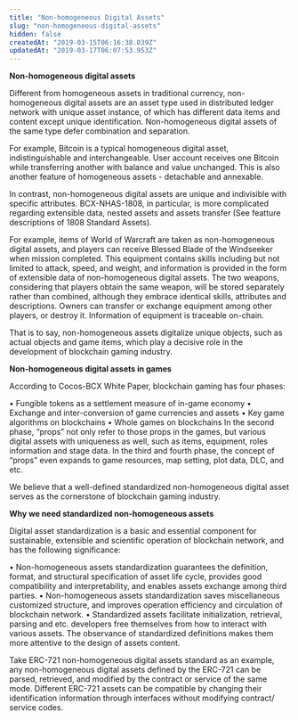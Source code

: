 ```yaml
---
title: "Non-homogeneous Digital Assets"
slug: "non-homogeneous-digital-assets"
hidden: false
createdAt: "2019-03-15T06:16:38.039Z"
updatedAt: "2019-03-17T06:07:53.953Z"
---
```

**Non-homogeneous digital assets**

Different from homogeneous assets in traditional currency, non-homogeneous digital assets are an asset type used in distributed ledger network with unique asset instance, of which has different data items and content except unique identification. Non-homogeneous digital assets of the same type defer combination and separation.

For example, Bitcoin is a typical homogeneous digital asset, indistinguishable and interchangeable. User account receives one Bitcoin while transferring another with balance and value unchanged. This is also another feature of homogeneous assets - detachable and annexable. 

In contrast, non-homogeneous digital assets are unique and indivisible with specific attributes. BCX-NHAS-1808, in particular, is more complicated regarding extensible data, nested assets and assets transfer (See featture descriptions of 1808 Standard Assets). 

For example, items of World of Warcraft are taken as non-homogeneous digital assets, and players can receive Blessed Blade of the Windseeker when mission completed. This equipment contains skills including but not limited to attack, speed, and weight, and information is provided in the form of extensible data of non-homogeneous digital assets. The two weapons, considering that players obtain the same weapon, will be stored separately rather than combined, although they embrace identical skills, attributes and descriptions. Owners can transfer or exchange equipment among other players, or destroy it. Information of equipment is traceable on-chain.

That is to say, non-homogeneous assets digitalize unique objects, such as actual objects and game items, which play a decisive role in the development of blockchain gaming industry.

**Non-homogeneous digital assets in games**

According to Cocos-BCX White Paper, blockchain gaming has four phases: 

• Fungible tokens as a settlement measure of in-game economy
• Exchange and inter-conversion of game currencies and assets
• Key game algorithms on blockchains
• Whole games on blockchains
In the second phase, “props” not only refer to those props in the games, but various digital assets with uniqueness as well, such as items, equipment, roles information and stage data. In the third and fourth phase, the concept of “props” even expands to game resources, map setting, plot data, DLC, and etc.

We believe that a well-defined standardized non-homogeneous digital asset serves as the cornerstone of blockchain gaming industry.

**Why we need standardized non-homogeneous assets**

Digital asset standardization is a basic and essential component for sustainable, extensible and scientific operation of blockchain network, and has the following significance:

• Non-homogeneous assets standardization guarantees the definition, format, and structural specification of asset life cycle, provides good compatibility and interpretability, and enables assets exchange among third parties. 
• Non-homogeneous assets standardization saves miscellaneous customized structure, and improves operation efficiency and circulation of blockchain network. 
• Standardized assets facilitate initialization, retrieval, parsing and etc. developers free themselves from how to interact with various assets. The observance of standardized definitions makes them more attentive to the design of assets content. 

Take ERC-721 non-homogeneous digital assets standard as an example, any non-homogeneous digital assets defined by the ERC-721 can be parsed, retrieved, and modified by the contract or service of the same mode. Different ERC-721 assets can be compatible by changing their identification information through interfaces without modifying contract/ service codes.